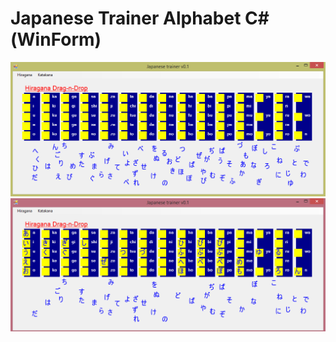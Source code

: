 # Japanese Trainer Alphabet С# (WinForm)

![](Screenshots/Screenshot.PNG)
![](Screenshots/Screenshot01.PNG)
